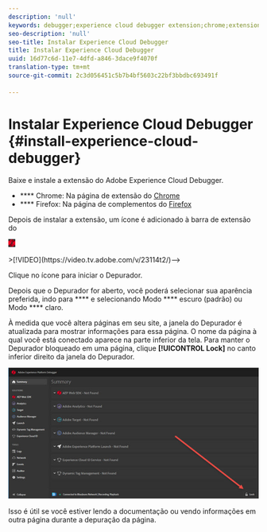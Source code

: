 ```yaml
---
description: 'null'
keywords: debugger;experience cloud debugger extension;chrome;extension;install
seo-description: 'null'
seo-title: Instalar Experience Cloud Debugger
title: Instalar Experience Cloud Debugger
uuid: 16d77c6d-11e7-4dfd-a846-3dace9f4070f
translation-type: tm+mt
source-git-commit: 2c3d056451c5b7b4bf5603c22bf3bbdbc693491f

---
```



# Instalar Experience Cloud Debugger {#install-experience-cloud-debugger}

Baixe e instale a extensão do Adobe Experience Cloud Debugger.

* **** Chrome: Na página de extensão do [Chrome](https://chrome.google.com/webstore/detail/adobe-experience-cloud-de/ocdmogmohccmeicdhlhhgepeaijenapj)
* **** Firefox: Na página de complementos do [Firefox](https://addons.mozilla.org/en-US/firefox/addon/adobe-experience-platform-dbg/)

Depois de instalar a extensão, um ícone é adicionado à barra de extensão do 

![](assets/start-icon.jpg)

<!-->>[!VIDEO](https://video.tv.adobe.com/v/23114t2/)-->

Clique no ícone para iniciar o Depurador.

Depois que o Depurador for aberto, você poderá selecionar sua aparência preferida, indo para **** e selecionando Modo **** escuro (padrão) ou Modo **** claro.

À medida que você altera páginas em seu site, a janela do Depurador é atualizada para mostrar informações para essa página. O nome da página à qual você está conectado aparece na parte inferior da tela. Para manter o Depurador bloqueado em uma página, clique **[!UICONTROL Lock]** no canto inferior direito da janela do Depurador.

![](assets/lock.jpg)

Isso é útil se você estiver lendo a documentação ou vendo informações em outra página durante a depuração da página.